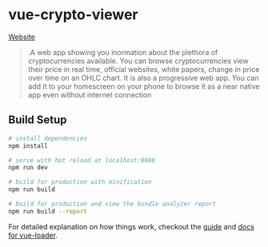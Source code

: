 # vue-crypto-viewer
[Website](https://protected-fortress-92369.herokuapp.com)

>.A web app showing you inormation about the plethora of cryptocurrencies available. 
You can browse cryptocurrencies view their price in real time, official websites, white papers, change in price over time on an OHLC chart.
It is also a progressive web app. You can add it to your homescreen on your phone to browse it as a near native app even without internet connection



## Build Setup

``` bash
# install dependencies
npm install

# serve with hot reload at localhost:8080
npm run dev

# build for production with minification
npm run build

# build for production and view the bundle analyzer report
npm run build --report
```

For detailed explanation on how things work, checkout the [guide](http://vuejs-templates.github.io/webpack/) and [docs for vue-loader](http://vuejs.github.io/vue-loader).
